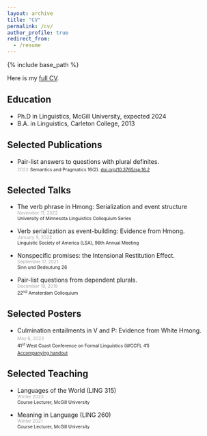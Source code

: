 ```yaml
---
layout: archive
title: "CV"
permalink: /cv/
author_profile: true
redirect_from:
  - /resume
---
```


<!-- Don't forget! To force a line break in Markdown, end the line with two spaces and then hit return, -->

{% include base_path %}

Here is my [full CV](/files/Johnston_CV.pdf "CV").

## Education

* Ph.D in Linguistics, McGill University, expected 2024
* B.A. in Linguistics, Carleton College, 2013

## Selected Publications  

* 	Pair-list answers to questions with plural definites.  
	<span style="color:darkgray; font-size:0.75em">2023</span> 
	<span style="font-size:0.75em">Semantics and Pragmatics 16(2). [doi.org/10.3765/sp.16.2](https://doi.org/10.3765/sp.16.2 "doi.org/10.3765/sp.16.2")</span>  
	
## Selected Talks

* 	The verb phrase in Hmong: Serialization and event structure  
	<span style="color:darkgray; font-size:0.75em">November 11, 2022</span>  
	<span style="font-size:0.75em">University of Minnesota Linguistics Colloquium Series</span>

*	Verb serialization as event-building: Evidence from Hmong.  
	<span style="color:darkgray; font-size:0.75em">January 9, 2022</span>  
	<span style="font-size:0.75em">Linguistic Society of America (LSA), 96th Annual Meeting</span>

*	Nonspecific promises: the Intensional Restitution Effect.  
	<span style="color:darkgray; font-size:0.75em">September 17, 2021</span>  
	<span style="font-size:0.75em">Sinn und Bedeutung 26</span>

*	Pair-list questions from dependent plurals.  
	<span style="color:darkgray; font-size:0.75em">December 19, 2019</span>  
	<span style="font-size:0.75em">22<sup>nd</sup> Amsterdam Colloquium</span>  

## Selected Posters

* 	Culmination entailments in V and P: Evidence from White Hmong.  
	<span style="color:darkgray; font-size:0.75em">May 6, 2023</span>  
	<span style="font-size:0.75em">41<sup>st</sup> West Coast Conference on Formal Linguistics (WCCFL 41)</span>  
	<span style="font-size:0.75em">[Accompanying handout](/files/wccfl41handout.pdf "WCCFL 41 Handout")</span>  
	
## Selected Teaching

* 	Languages of the World (LING 315)  
	<span style="color:darkgray; font-size:0.75em">Winter 2023</span>  
	<span style="font-size:0.75em">Course Lecturer, McGill University</span>

* 	Meaning in Language (LING 260)  
	<span style="color:darkgray; font-size:0.75em">Winter 2021</span>  
	<span style="font-size:0.75em">Course Lecturer, McGill University</span>  
	